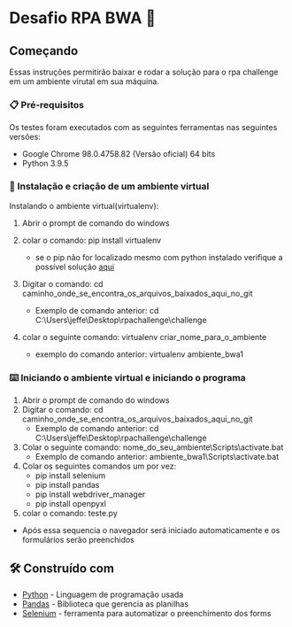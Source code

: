 # Desafio RPA BWA 🚀 

## Começando

Essas instruções permitirão baixar e rodar a solução para o rpa challenge em um ambiente virutal em sua máquina. 

### 📋 Pré-requisitos

Os testes foram executados com as seguintes ferramentas nas seguintes versões:

* Google Chrome 98.0.4758.82 (Versão oficial) 64 bits
* Python 3.9.5

### 🔧 Instalação e criação de um ambiente virtual
Instalando o ambiente virtual(virtualenv):

1. Abrir o prompt de comando do windows
2. colar o comando: pip install virtualenv
   * se o pip não for localizado mesmo com python instalado verifique a possível solução [aqui](https://dicasdepython.com.br/resolvido-pip-nao-e-reconhecido-como-um-comando-interno/)

3. Digitar o comando: cd caminho_onde_se_encontra_os_arquivos_baixados_aqui_no_git
   * Exemplo de comando anterior: cd C:\Users\jeffe\Desktop\rpachallenge\challenge
4. colar o seguinte comando: virtualenv criar_nome_para_o_ambiente
   * exemplo do comando anterior: virtualenv ambiente_bwa1

### ⌨️ Iniciando o ambiente virtual e iniciando o programa
1. Abrir o prompt de comando do windows
2. Digitar o comando: cd caminho_onde_se_encontra_os_arquivos_baixados_aqui_no_git
   * Exemplo de comando anterior: cd C:\Users\jeffe\Desktop\rpachallenge\challenge
3. Colar o seguinte comando: nome_do_seu_ambiente\Scripts\activate.bat
   * Exemplo de comando anterior: ambiente_bwa1\Scripts\activate.bat
5. Colar os seguintes comandos um por vez:
    * pip install selenium
    * pip install pandas
    * pip install webdriver_manager
    * pip install openpyxl
5. colar o comando: teste.py
* Após essa sequencia o navegador será iniciado automaticamente e os formulários serão preenchidos 

## 🛠️ Construído com

* [Python](https://www.python.org/) - Linguagem de programação usada
* [Pandas](https://pypi.org/project/pandas/) - Biblioteca que gerencia as planilhas
* [Selenium](https://selenium-python.readthedocs.io/index.html) - ferramenta para automatizar o preenchimento dos forms
